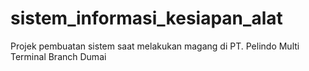 # sistem_informasi_kesiapan_alat
Projek pembuatan sistem saat melakukan magang di PT. Pelindo Multi Terminal Branch Dumai
